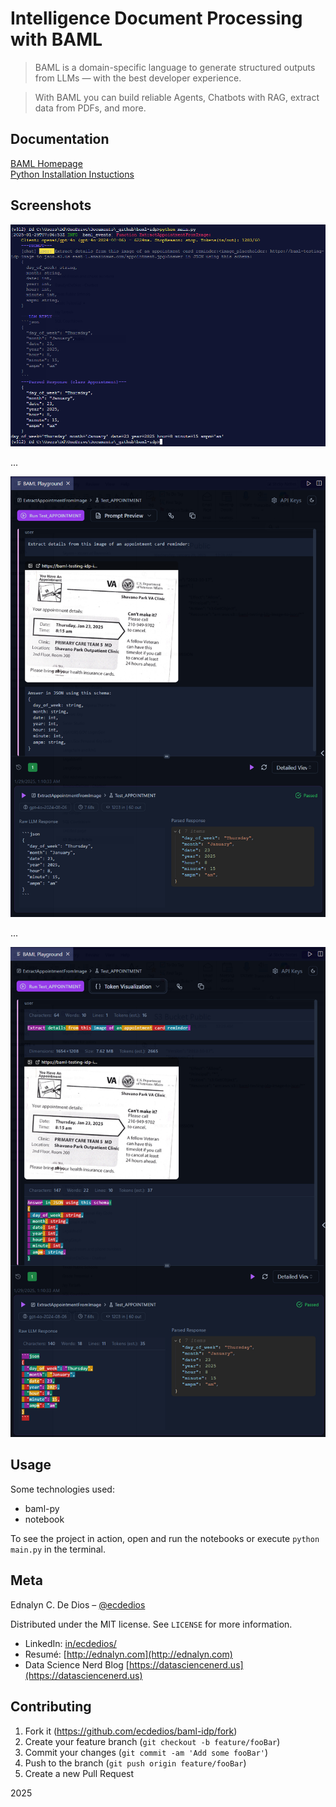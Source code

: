 # Intelligence Document Processing with BAML

> BAML is a domain-specific language to generate structured outputs from LLMs — with the best developer experience.

> With BAML you can build reliable Agents, Chatbots with RAG, extract data from PDFs, and more.

## Documentation

[BAML Homepage](https://www.boundaryml.com)  
[Python Installation Instuctions](https://docs.boundaryml.com/guide/installation-language/python)

## Screenshots

![Running the script](https://github.com/ecdedios/baml-idp/blob/main/screenshots/Screenshot%202025-01-29%20010757.png)

...

![Running the test](https://github.com/ecdedios/baml-idp/blob/main/screenshots/Screenshot%202025-01-29%20011149.png)

...

![Token visualization](https://github.com/ecdedios/baml-idp/blob/main/screenshots/Screenshot%202025-01-29%20011239.png)

## Usage

Some technologies used:

- baml-py
- notebook

To see the project in action, open and run the notebooks or execute `python main.py` in the terminal.

## Meta

Ednalyn C. De Dios – [@ecdedios](https://github.com/ecdedios)

Distributed under the MIT license. See `LICENSE` for more information.

- LinkedIn: [in/ecdedios/](https://www.linkedin.com/in/ecdedios/)
- Resumé: [http://ednalyn.com](http://ednalyn.com)
- Data Science Nerd Blog [https://datasciencenerd.us](https://datasciencenerd.us)

## Contributing

1. Fork it (<https://github.com/ecdedios/baml-idp/fork>)
2. Create your feature branch (`git checkout -b feature/fooBar`)
3. Commit your changes (`git commit -am 'Add some fooBar'`)
4. Push to the branch (`git push origin feature/fooBar`)
5. Create a new Pull Request

2025
